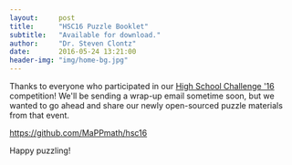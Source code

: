 ```yaml
---
layout:     post
title:      "HSC16 Puzzle Booklet"
subtitle:   "Available for download."
author:     "Dr. Steven Clontz"
date:       2016-05-24 13:21:00
header-img: "img/home-bg.jpg"
---
```


Thanks to everyone who participated in our [High School Challenge '16][hsc16]
competition! We'll be sending a wrap-up email sometime soon, but we wanted
to go ahead and share our newly open-sourced puzzle materials from that
event.

[hsc16]: /programs/hsc/16/

<https://github.com/MaPPmath/hsc16>

Happy puzzling!
